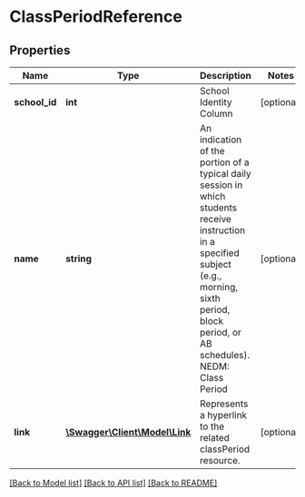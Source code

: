 # ClassPeriodReference

## Properties
Name | Type | Description | Notes
------------ | ------------- | ------------- | -------------
**school_id** | **int** | School Identity Column | [optional] 
**name** | **string** | An indication of the portion of a typical daily session in which students receive instruction in a specified subject (e.g., morning, sixth period, block period, or AB schedules).   NEDM: Class Period | [optional] 
**link** | [**\Swagger\Client\Model\Link**](Link.md) | Represents a hyperlink to the related classPeriod resource. | [optional] 

[[Back to Model list]](../README.md#documentation-for-models) [[Back to API list]](../README.md#documentation-for-api-endpoints) [[Back to README]](../README.md)



